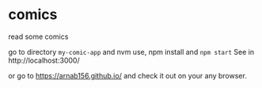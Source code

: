 # comics
read some comics

go to directory `my-comic-app` and nvm use, npm install and `npm start`
See in http://localhost:3000/

or go to https://arnab156.github.io/ and check it out on your any browser.